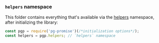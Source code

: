 ### `helpers` namespace

This folder contains everything that's available via the [helpers] namespace, after initializing the library:

```js
const pgp = require('pg-promise')(/*initialization options*/);
const helpers = pgp.helpers; // `helpers` namespace
```

[helpers]:http://vitaly-t.github.io/pg-promise/helpers.html
